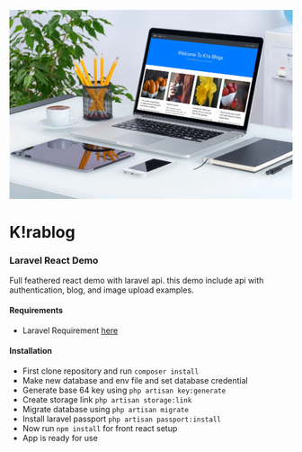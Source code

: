 ![image](kira_mockup.jpg)
# K!rablog
### Laravel React Demo
Full feathered react demo with laravel api. this demo include api with authentication, blog, and image upload examples.

#### Requirements
- Laravel Requirement [here](https://laravel.com/docs/6.x#server-requirements)

#### Installation
- First clone repository and run `composer install`
- Make new database and env file and set database credential
- Generate base 64 key using `php artisan key:generate`
- Create storage link ```php artisan storage:link```
- Migrate database using `php artisan migrate`
- Install laravel passport `php artisan passport:install`
- Now run ```npm install``` for front react setup
- App is ready for use

